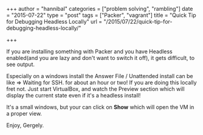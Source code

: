+++
author = "hannibal"
categories = ["problem solving", "rambling"]
date = "2015-07-22"
type = "post"
tags = ["Packer", "vagrant"]
title = "Quick Tip for Debugging Headless Locally"
url = "/2015/07/22/quick-tip-for-debugging-headless-locally/"

+++

If you are installing something with Packer and you have Headless enabled(and you are lazy and don't want to switch it off), it gets difficult, to see output.

Especially on a windows install the Answer File / Unattended install can be like => Waiting for SSH. for about an hour or two! If you are doing this locally fret not. Just start VirtualBox, and watch the Preview section which will display the current state even if it's a headless install!

It's a small windows, but your can click on **Show** which will open the VM in a proper view.

Enjoy,
Gergely.
